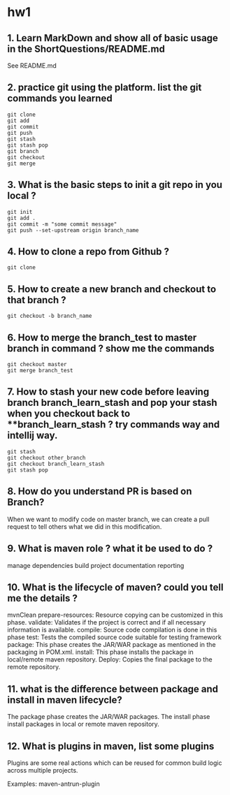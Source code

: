 # hw1

## 1. Learn MarkDown and show all of basic usage in the ShortQuestions/README.md

See README.md

## 2. practice git using the platform. list the git commands you learned

```
git clone
git add
git commit
git push
git stash
git stash pop
git branch
git checkout
git merge
```

## 3. What is the basic steps to init a git repo in you local ?

```
git init
git add .
git commit -m "some commit message"
git push --set-upstream origin branch_name
```


## 4. How to clone a repo from Github ?

`git clone`

## 5. How to create a new branch and checkout to that branch ?

`git checkout -b branch_name`

## 6. How to merge the branch_test to master branch in command ? show me the commands

```
git checkout master
git merge branch_test
```
## 7.  How to stash your new code before leaving branch branch_learn_stash and pop your stash when you checkout back to **branch_learn_stash ? try commands way and intellij way.

```
git stash
git checkout other_branch
git checkout branch_learn_stash
git stash pop
```
## 8. How do you understand PR is based on Branch?

When we want to modify code on master branch, we can create a pull request to tell others what we did in this modification.

## 9. What is maven role ? what it be used to do ?

manage dependencies
build project
documentation
reporting

## 10. What is the lifecycle of maven? could you tell me the details ?

mvnClean
prepare-resources: Resource copying can be customized in this phase.
validate: Validates if the project is correct and if all necessary information
is available.
compile: Source code compilation is done in this phase
test: Tests the compiled source code suitable for testing framework
package: This phase creates the JAR/WAR package as mentioned in the
packaging in POM.xml.
install: This phase installs the package in local/remote maven
repository.
Deploy: Copies the final package to the remote repository.


## 11. what is the difference between package and install in maven lifecycle?

The package phase creates the JAR/WAR packages.
The install phase install packages in local or remote maven repository.

## 12. What is plugins in maven, list some plugins

Plugins are some real actions which can be reused for common build logic across multiple projects. 

Examples: maven-antrun-plugin
